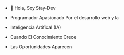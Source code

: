 - 👋 Hola, Soy Stay-Dev 
- Programador Apasionado Por el desarrollo web y la 
- Inteligencia Artifical (IA)

- Cuando El Conocimiento Crece
- Las Oportunidades Aparecen 


